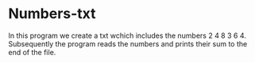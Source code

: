 # Numbers-txt
In this program we create a txt wchich includes the numbers 2 4 8 3 6 4. Subsequently the program reads the numbers and prints their sum to the end of the file.
